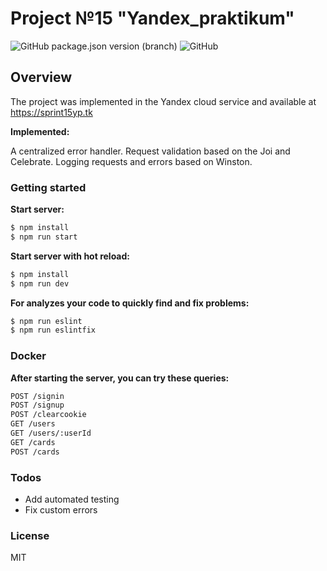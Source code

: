 # Project №15 "Yandex_praktikum" 
![GitHub package.json version (branch)](https://img.shields.io/github/package-json/v/I-potashov/sprint_15/develop?color=green)
![GitHub](https://img.shields.io/github/license/I-potashov/sprint_15)

## Overview

The project was implemented in the Yandex cloud service and available at https://sprint15yp.tk

**Implemented:**

A centralized error handler.
Request validation  based on the Joi and Celebrate.
Logging requests and errors based on Winston.

### Getting started


**Start server:**
```sh
$ npm install
$ npm run start
```
**Start server with hot reload:**
```sh
$ npm install
$ npm run dev
```

**For analyzes your code to quickly find and fix problems:**
```sh
$ npm run eslint
$ npm run eslintfix
```
### Docker

**After starting the server, you can try these queries:**

```sh
POST /signin
POST /signup
POST /clearcookie
GET /users
GET /users/:userId
GET /cards
POST /cards
```
### Todos

 - Add automated testing
 - Fix custom errors
 
### License

MIT
